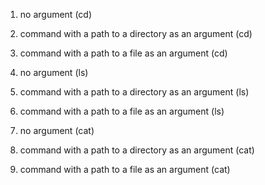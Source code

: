 1. no argument (cd)


2. command with a path to a directory as an argument (cd)
   

4. command with a path to a file as an argument (cd)


1. no argument (ls)
   

3. command with a path to a directory as an argument (ls)
   

5. command with a path to a file as an argument (ls)
   


1. no argument (cat)
   

3. command with a path to a directory as an argument (cat)
   

5. command with a path to a file as an argument (cat)


